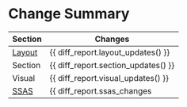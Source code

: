 # Change Summary


| Section             | Changes                             |
| ------------------- | ----------------------------------- |
| [Layout](layout.md) | {{ diff_report.layout_updates() }}  |
| Section             | {{ diff_report.section_updates() }} |
| Visual              | {{ diff_report.visual_updates()  }} |
| [SSAS](ssas.md)     | {{ diff_report.ssas_changes         | length }} |
